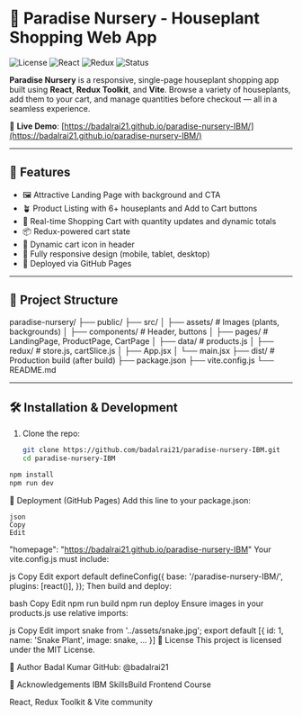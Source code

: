 # 🌿 Paradise Nursery - Houseplant Shopping Web App

![License](https://img.shields.io/badge/license-MIT-green)
![React](https://img.shields.io/badge/React-18+-61DAFB?logo=react)
![Redux](https://img.shields.io/badge/Redux-Toolkit-764ABC?logo=redux)
![Status](https://img.shields.io/badge/Status-Deployed-brightgreen)

**Paradise Nursery** is a responsive, single-page houseplant shopping app built using **React**, **Redux Toolkit**, and **Vite**. Browse a variety of houseplants, add them to your cart, and manage quantities before checkout — all in a seamless experience.

🔗 **Live Demo**: [https://badalrai21.github.io/paradise-nursery-IBM/](https://badalrai21.github.io/paradise-nursery-IBM/)

---

## 🌱 Features

- 🖼️ Attractive Landing Page with background and CTA
- 🪴 Product Listing with 6+ houseplants and Add to Cart buttons
- 🛒 Real-time Shopping Cart with quantity updates and dynamic totals
- 📦 Redux-powered cart state
- 🔄 Dynamic cart icon in header
- 📱 Fully responsive design (mobile, tablet, desktop)
- 🚀 Deployed via GitHub Pages

---

## 📁 Project Structure

paradise-nursery/
├── public/
├── src/
│ ├── assets/ # Images (plants, backgrounds)
│ ├── components/ # Header, buttons
│ ├── pages/ # LandingPage, ProductPage, CartPage
│ ├── data/ # products.js
│ ├── redux/ # store.js, cartSlice.js
│ ├── App.jsx
│ └── main.jsx
├── dist/ # Production build (after build)
├── package.json
├── vite.config.js
└── README.md


---

## 🛠️ Installation & Development

1. Clone the repo:
   ```bash
   git clone https://github.com/badalrai21/paradise-nursery-IBM.git
   cd paradise-nursery-IBM
```bash
npm install
npm run dev
```

🚀 Deployment (GitHub Pages)
Add this line to your package.json:
```
json
Copy
Edit
```
"homepage": "https://badalrai21.github.io/paradise-nursery-IBM"
Your vite.config.js must include:

js
Copy
Edit
export default defineConfig({
  base: '/paradise-nursery-IBM/',
  plugins: [react()],
});
Then build and deploy:

bash
Copy
Edit
npm run build
npm run deploy
Ensure images in your products.js use relative imports:

js
Copy
Edit
import snake from '../assets/snake.jpg';
export default [{ id: 1, name: 'Snake Plant', image: snake, ... }]
📃 License
This project is licensed under the MIT License.

👤 Author
Badal Kumar
GitHub: @badalrai21

🙏 Acknowledgements
IBM SkillsBuild Frontend Course

React, Redux Toolkit & Vite community
